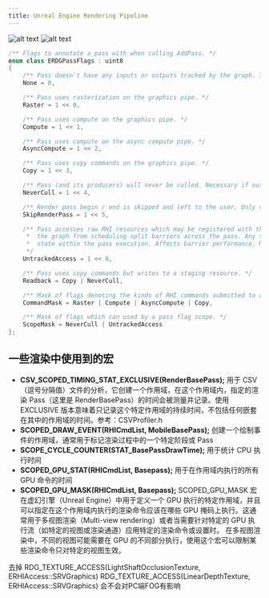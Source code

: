 ```yaml
---
title: Unreal Engine Rendering Pipeline
---
```


![alt text](image.png)
![alt text](image-1.png)

```cpp
/** Flags to annotate a pass with when calling AddPass. */
enum class ERDGPassFlags : uint8
{
    /** Pass doesn't have any inputs or outputs tracked by the graph. This may only be used by the parameterless AddPass function. */
    None = 0,

    /** Pass uses rasterization on the graphics pipe. */
    Raster = 1 << 0,

    /** Pass uses compute on the graphics pipe. */
    Compute = 1 << 1,

    /** Pass uses compute on the async compute pipe. */
    AsyncCompute = 1 << 2,

    /** Pass uses copy commands on the graphics pipe. */
    Copy = 1 << 3,

    /** Pass (and its producers) will never be culled. Necessary if outputs cannot be tracked by the graph. */
    NeverCull = 1 << 4,

    /** Render pass begin / end is skipped and left to the user. Only valid when combined with 'Raster'. Disables render pass merging for the pass. */
    SkipRenderPass = 1 << 5,

    /** Pass accesses raw RHI resources which may be registered with the graph, but all resources are kept in their current state. This flag prevents
     *  the graph from scheduling split barriers across the pass. Any splitting is deferred until after the pass executes. The resource may not change
     *  state within the pass execution. Affects barrier performance. May not be combined with Async Compute.
     */
    UntrackedAccess = 1 << 6,

    /** Pass uses copy commands but writes to a staging resource. */
    Readback = Copy | NeverCull,

    /** Mask of flags denoting the kinds of RHI commands submitted to a pass. */
    CommandMask = Raster | Compute | AsyncCompute | Copy,

    /** Mask of flags which can used by a pass flag scope. */
    ScopeMask = NeverCull | UntrackedAccess
};
```

## 一些渲染中使用到的宏

- **CSV_SCOPED_TIMING_STAT_EXCLUSIVE(RenderBasePass);**
  用于 CSV（逗号分隔值）文件的分析，它创建一个作用域，在这个作用域内，指定的渲染 Pass（这里是 RenderBasePass）的时间会被测量并记录。使用 EXCLUSIVE 版本意味着只记录这个特定作用域的持续时间，不包括任何嵌套在其中的作用域的时间。参考：CSVProfiler.h
- **SCOPED_DRAW_EVENT(RHICmdList, MobileBasePass);**
  创建一个绘制事件的作用域，通常用于标记渲染过程中的一个特定阶段或 Pass
- **SCOPE_CYCLE_COUNTER(STAT_BasePassDrawTime);**
  用于统计 CPU 执行时间
- **SCOPED_GPU_STAT(RHICmdList, Basepass);**
  用于在作用域内执行的所有 GPU 命令的时间
- **SCOPED_GPU_MASK(RHICmdList, Basepass);**
  SCOPED_GPU_MASK 宏在虚幻引擎（Unreal Engine）中用于定义一个 GPU 执行的特定作用域，并且可以指定在这个作用域内执行的渲染命令应该在哪些 GPU 掩码上执行。这通常用于多视图渲染（Multi-view rendering）或者当需要针对特定的 GPU 执行流（如特定的视图或渲染通道）应用特定的渲染命令或设置时。
  在多视图渲染中，不同的视图可能需要在 GPU 的不同部分执行，使用这个宏可以限制某些渲染命令只对特定的视图生效。


去掉
RDG_TEXTURE_ACCESS(LightShaftOcclusionTexture, ERHIAccess::SRVGraphics)
RDG_TEXTURE_ACCESS(LinearDepthTexture, ERHIAccess::SRVGraphics)
会不会对PC端FOG有影响
